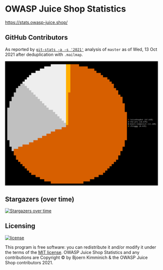 # OWASP Juice Shop Statistics

<https://stats.owasp-juice.shop/>

## GitHub Contributors

As reported by [`git-stats -a -s '2021'`](https://www.npmjs.com/package/git-stats) analysis
of `master` as of Wed, 13 Oct 2021 after deduplication with `.mailmap`.

![Top git contributors](images/git-stats.png)

## Stargazers (over time)

[![Stargazers over time](https://starchart.cc/juice-shop/juicy-statistics.svg)](https://starchart.cc/juice-shop/juice-shop-ctf)

## Licensing

[![license](https://img.shields.io/github/license/juice-shop/juicy-statistics.svg)](LICENSE)

This program is free software: you can redistribute it and/or modify it
under the terms of the [MIT license](LICENSE). OWASP Juice Shop
Statistics and any contributions are Copyright © by Bjoern Kimminich &
the OWASP Juice Shop contributors 2021.
